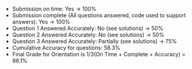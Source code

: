 - Submission on time: Yes -> 100%
- Submission complete (All questions answered, code used to support answers): Yes -> 100%
- Question 1 Answered Accurately: No (see solutions) -> 50%
- Question 2 Answered Accurately: No (see solutions) -> 50%
- Question 3 Answered Accurately: Partially (see solutions) -> 75%
- Cumulative Accuracy for questions: 58.3%
- Final Grade for Orientation is 1/3(On Time + Complete + Accuracy) = 86.1%

